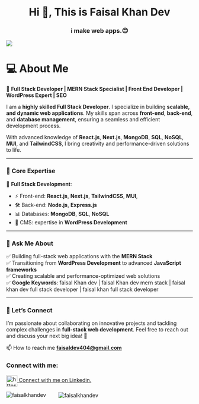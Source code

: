 <h1 align="center">Hi 👋, This is Faisal Khan Dev </h1>
<h3 align="center">i make web apps.😊</h3> 

![](https://komarev.com/ghpvc/?username=faisalkhandev&color=green&abbreviated=true)

# 💻 **About Me**

🚀 **Full Stack Developer | MERN Stack Specialist | Front End Developer | WordPress Expert | SEO**

I am a **highly skilled Full Stack Developer**. I specialize in building **scalable, and dynamic web applications**. My skills span across **front-end**, **back-end**, and **database management**, ensuring a seamless and efficient development process.

With advanced knowledge of **React.js**, **Next.js**, **MongoDB**, **SQL**, **NoSQL**, **MUI**, and **TailwindCSS**, I bring creativity and performance-driven solutions to life.

---

### 🔧 **Core Expertise**
🌟 **Full Stack Development**:  
- ⚡ Front-end: **React.js**, **Next.js**, **TailwindCSS**, **MUI**,
- 🛠️ Back-end: **Node.js**, **Express.js**  
- 📊 Databases: **MongoDB**, **SQL**, **NoSQL**
- 🌟 CMS: expertise in **WordPress Development**

---

### 💬 **Ask Me About**
✅ Building full-stack web applications with the **MERN Stack**  
✅ Transitioning from **WordPress Development** to advanced **JavaScript frameworks**  
✅ Creating scalable and performance-optimized web solutions  
✅ **Google Keywords**: faisal Khan dev | faisal Khan dev mern stack | faisal khan dev full stack developer | faisal khan full stack developer

---

### 🎯 **Let’s Connect**
I’m passionate about collaborating on innovative projects and tackling complex challenges in **full-stack web development**. Feel free to reach out and discuss your next big idea! 🌟


📫 How to reach me **faisaldev404@gmail.com**

<h3 align="left">Connect with me:</h3>
<p align="left">
<a href="https://www.linkedin.com/in/faisalkhandev/" target="blank"><img align="center" src="https://raw.githubusercontent.com/rahuldkjain/github-profile-readme-generator/master/src/images/icons/Social/linked-in-alt.svg" alt="https://www.linkedin.com/in/faisalkhandev/" height="30" width="30"  />   Connect with me on Linkedin.  </a>
</p>



  <img src="https://github-readme-stats.vercel.app/api/top-langs?username=faisalkhandev&show_icons=true&locale=en&layout=compact" alt="faisalkhandev" style="margin-right: 30px;" />

  <img align="center" src="https://github-readme-streak-stats.herokuapp.com/?user=faisalkhandev&" alt="faisalkhandev" />
